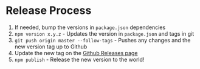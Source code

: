 # Release Process

1. If needed, bump the versions in `package.json` dependencies
2. `npm version x.y.z` - Updates the version in `package.json` and tags in git
3. `git push origin master --follow-tags` - Pushes any changes and the new version tag up to Github
4. Update the new tag on the [Github Releases page](https://github.com/EmberMN/ember-cli-bootswatch/releases)
5. `npm publish` - Release the new version to the world!
